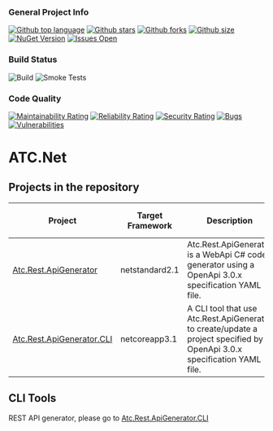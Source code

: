 ### General Project Info
[![Github top language](https://img.shields.io/github/languages/top/atc-net/atc-rest-api-generator)](https://github.com/atc-net/atc-rest-api-generator)
[![Github stars](https://img.shields.io/github/stars/atc-net/atc-rest-api-generator?style=flat)](https://github.com/atc-net/atc-rest-api-generator)
[![Github forks](https://img.shields.io/github/forks/atc-net/atc-rest-api-generator?style=flat)](https://github.com/atc-net/atc-rest-api-generator)
[![Github size](https://img.shields.io/github/repo-size/atc-net/atc-rest-api-generator?style=flat)](https://github.com/atc-net/atc-rest-api-generator)
[![NuGet Version](https://img.shields.io/nuget/v/atc-rest-api-generator.svg?style=flat-square)](https://www.nuget.org/profiles/atc-net)
[![Issues Open](https://img.shields.io/github/issues/atc-net/atc-rest-api-generator.svg?style=flat-square&logo=github)](https://github.com/atc-net/atc-rest-api-generator/issues)

### Build Status
![Build](https://github.com/atc-net/atc-rest-api-generator/workflows/Build/badge.svg)
![Smoke Tests](https://github.com/atc-net/atc-rest-api-generator/workflows/Smoke%20Tests/badge.svg)

### Code Quality
[![Maintainability Rating](https://sonarcloud.io/api/project_badges/measure?project=atc-net_atc-rest-api-generator&metric=sqale_rating)](https://sonarcloud.io/dashboard?id=atc-net_atc-rest-api-generator)
[![Reliability Rating](https://sonarcloud.io/api/project_badges/measure?project=atc-net_atc-rest-api-generator&metric=reliability_rating)](https://sonarcloud.io/dashboard?id=atc-net_atc-rest-api-generator)
[![Security Rating](https://sonarcloud.io/api/project_badges/measure?project=atc-net_atc-rest-api-generator&metric=security_rating)](https://sonarcloud.io/dashboard?id=atc-net_atc-rest-api-generator)
[![Bugs](https://sonarcloud.io/api/project_badges/measure?project=atc-net_atc-rest-api-generator&metric=bugs)](https://sonarcloud.io/dashboard?id=atc-net_atc-rest-api-generator)
[![Vulnerabilities](https://sonarcloud.io/api/project_badges/measure?project=atc-net_atc-rest-api-generator&metric=vulnerabilities)](https://sonarcloud.io/dashboard?id=atc-net_atc-rest-api-generator)

# ATC.Net

## Projects in the repository

|Project|Target Framework|Description|Docs|Nuget Download Link|
|---|---|---|---|---|
|[Atc.Rest.ApiGenerator](src/Atc.Rest.ApiGenerator)|netstandard2.1|Atc.Rest.ApiGenerator is a WebApi C# code generator using a OpenApi 3.0.x specification YAML file.|[References](docs/CodeDoc/Atc.Rest.ApiGenerator/Index.md)<br/>[References extended](docs/CodeDoc/Atc.Rest.ApiGenerator/IndexExtended.md)|[![Nuget](https://img.shields.io/nuget/dt/Atc.Rest.ApiGenerator?logo=nuget&style=flat-square)](https://www.nuget.org/packages/Atc.Rest.ApiGenerator)|
|[Atc.Rest.ApiGenerator.CLI](src/Atc.Rest.ApiGenerator.CLI)|netcoreapp3.1|A CLI tool that use Atc.Rest.ApiGenerator to create/update a project specified by a OpenApi 3.0.x specification YAML file.||[![Nuget](https://img.shields.io/nuget/dt/atc-api-gen?logo=nuget&style=flat-square)](https://www.nuget.org/packages/atc-api-gen)|

## CLI Tools

REST API generator, please go to [Atc.Rest.ApiGenerator.CLI](src/Atc.Rest.ApiGenerator.CLI)
